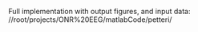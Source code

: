 Full implementation with output figures, and input data:
//root/projects/ONR%20EEG/matlabCode/petteri/